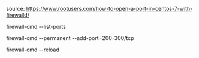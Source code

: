 source: https://www.rootusers.com/how-to-open-a-port-in-centos-7-with-firewalld/

   firewall-cmd --list-ports
   
   firewall-cmd --permanent --add-port=200-300/tcp

   firewall-cmd --reload